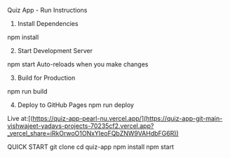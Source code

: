 Quiz App - Run Instructions
1. Install Dependencies
   
npm install

2. Start Development Server

npm start
Auto-reloads when you make changes

3. Build for Production

npm run build

4. Deploy to GitHub Pages
npm run deploy

Live at:[(https://quiz-app-pearl-nu.vercel.app/](https://quiz-app-git-main-vishwajeet-yadavs-projects-70235cf2.vercel.app?_vercel_share=iRkOrwoO1ONxYIeoFQbZNW9VAHdbFG6R))

QUICK START 
git clone <your-repo-url>
cd quiz-app
npm install
npm start

